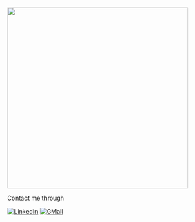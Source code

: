### 


<p float="left">
  <img src="https://github-readme-stats.vercel.app/api?username=mehrdadbn9&show_icons=true&theme=tokyonight&hide_border=true" width="420">
</p>

Contact me through

[![LinkedIn](https://img.shields.io/badge/linkedin-%230077B5.svg?style=for-the-badge&logo=linkedin&logoColor=white)](https://www.linkedin.com/in/mehrdad-biukian-naeini)
[![GMail](https://img.shields.io/badge/gmail-f0f0f0?&style=for-the-badge&logo=gmail&logoColor=white&color=ea4335)](mailto:mehrdadbiukian@gmail.com)

